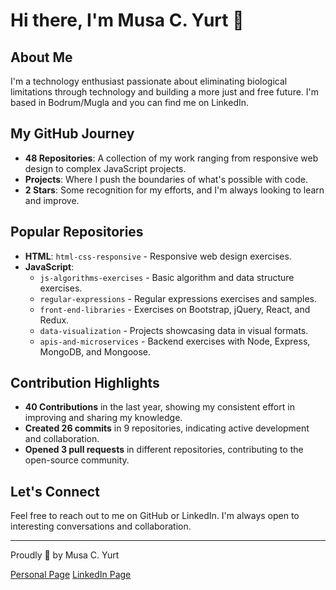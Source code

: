 # Hi there, I'm Musa C. Yurt 👋

## About Me
I'm a technology enthusiast passionate about eliminating biological limitations through technology and building a more just and free future. I'm based in Bodrum/Mugla and you can find me on LinkedIn.

## My GitHub Journey
- **48 Repositories**: A collection of my work ranging from responsive web design to complex JavaScript projects.
- **Projects**: Where I push the boundaries of what's possible with code.
- **2 Stars**: Some recognition for my efforts, and I'm always looking to learn and improve.

## Popular Repositories
- **HTML**: `html-css-responsive` - Responsive web design exercises.
- **JavaScript**: 
  - `js-algorithms-exercises` - Basic algorithm and data structure exercises.
  - `regular-expressions` - Regular expressions exercises and samples.
  - `front-end-libraries` - Exercises on Bootstrap, jQuery, React, and Redux.
  - `data-visualization` - Projects showcasing data in visual formats.
  - `apis-and-microservices` - Backend exercises with Node, Express, MongoDB, and Mongoose.

## Contribution Highlights
- **40 Contributions** in the last year, showing my consistent effort in improving and sharing my knowledge.
- **Created 26 commits** in 9 repositories, indicating active development and collaboration.
- **Opened 3 pull requests** in different repositories, contributing to the open-source community.

## Let's Connect
Feel free to reach out to me on GitHub or LinkedIn. I'm always open to interesting conversations and collaboration.

---

Proudly 🚀 by Musa C. Yurt

[Personal Page](https://icy-ocean-0baf14c03.4.azurestaticapps.net/)
[LinkedIn Page](https://www.linkedin.com/in/musayurt/)
<!--
**uaaeu/uaaeu** is a ✨ _special_ ✨ repository because its `README.md` (this file) appears on your GitHub profile.

Here are some ideas to get you started:

- 🔭 I’m currently working on ...
- 🌱 I’m currently learning ...
- 👯 I’m looking to collaborate on ...
- 🤔 I’m looking for help with ...
- 💬 Ask me about ...
- 📫 How to reach me: ...
- 😄 Pronouns: ...
- ⚡ Fun fact: ...
-->
